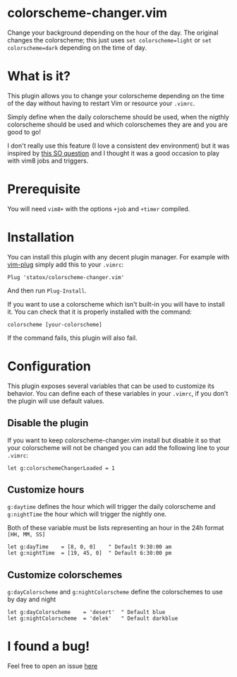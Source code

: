 # colorscheme-changer.vim

Change your background depending on the hour of the day. The original changes
the colorscheme; this just uses `set colorscheme=light` or
`set colorscheme=dark` depending on the time of day.

# What is it?

This plugin allows you to change your colorscheme depending on the time of the
day without having to restart Vim or resource your `.vimrc`.

Simply define when the daily colorscheme should be used, when the nigthly
colorscheme should be used and which colorschemes they are and you are good to
go!

I don't really use this feature (I love a consistent dev environment) but it was
inspired by [this SO question](https://vi.stackexchange.com/q/13660/1841) and I
thought it was a good occasion to play with vim8 jobs and triggers.

# Prerequisite

You will need `vim8+` with the options `+job` and `+timer` compiled.

# Installation

You can install this plugin with any decent plugin manager. For example with
[vim-plug](https://github.com/junegunn/vim-plug) simply add this to your
`.vimrc`:

    Plug 'statox/colorscheme-changer.vim'

And then run `Plug-Install`.

If you want to use a colorscheme which isn't built-in you will have to install
it. You can check that it is properly installed with the command:

    colorscheme [your-colorscheme]

If the command fails, this plugin will also fail.

# Configuration

This plugin exposes several variables that can be used to customize its behavior.
You can define each of these variables in your `.vimrc`, if you don't the plugin
will use default values.

## Disable the plugin

If you want to keep colorscheme-changer.vim install but disable it so that your
colorscheme will not be changed you can add the following line to your `.vimrc`:

    let g:colorschemeChangerLoaded = 1

## Customize hours

`g:daytime` defines the hour which will trigger the daily colorscheme and
`g:nightTime` the hour which will trigger the nightly one.

Both of these variable must be lists representing an hour in the 24h format `[HH,
MM, SS]`

    let g:dayTime    = [8, 0, 0]    " Default 9:30:00 am
    let g:nightTime  = [19, 45, 0]  " Default 6:30:00 pm

## Customize colorschemes

`g:dayColorscheme` and `g:nightColorscheme` define the colorschemes to use by
day and night

    let g:dayColorscheme    = 'desert'  " Default blue
    let g:nightColorscheme  = 'delek'   " Default darkblue

# I found a bug!

Feel free to open an issue
[here](https://github.com/statox/colorscheme-changer.vim/issues)
